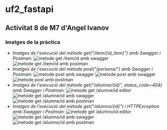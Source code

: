# uf2_fastapi

## Activitat 8 de M7 d'Angel Ivanov

### Imatges de la pràctica

+ _Imatges de l'execució del mètode get("/item/{id_item}") amb Swagger i Postman:_
![metode get /item/id amb swagger](get_swagger.jpg)
![metode get /item/id amb postman](get_postman.jpg)
+ _Imatges de l'execució del mètode post("/persona/") amb Swagger i Postman:_
![metode post amb swagger](post_swagger1.jpg)
![metode post amb swagger](post_swagger2.jpg)
![metode post amb postman](post_postman.jpg)
+ _Imatges de l'execució del mètode get("/alumne/{id}", status_code=404) amb Swagger i Postman:_
![metode get /alumne/id editor](get_404.jpg)
![metode get /alumne/id amb swagger](get_404_swagger.jpg)
![metode get /alumne/id amb postman](get_404_postman.jpg)
+ _Imatges de l'execució del mètode get("/alumno/{id}") i HTTPException amb Swagger i Postman:_
![metode get /alumno/id editor](httpexception.jpg)
![metode get /alumno/id amb swagger](httpexception_swagger.jpg)
![metode get /alumno/id amb postman](httpexception_postman.jpg)